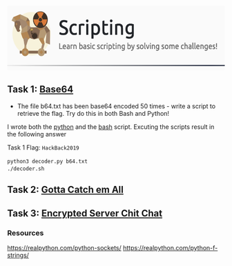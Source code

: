 <p align="center">
    <img src="https://github.com/iljaSL/tryHackMe-rooms/blob/main/Scripting/images/room_picture.png" alt="Logo" width="600" height="150">
</p>

## Task 1: [Base64](https://github.com/iljaSL/tryHackMe-rooms/tree/main/Scripting/Base64)

* The file b64.txt has been base64 encoded 50 times - write a script to retrieve the flag. Try do this in both Bash and Python!

I wrote both the [python](https://github.com/iljaSL/tryHackMe-rooms/blob/main/Scripting/Base64/decoder.py) and the [bash](https://github.com/iljaSL/tryHackMe-rooms/blob/main/Scripting/Base64/decoder.sh) script. Excuting the scripts result in the following answer <br>

Task 1 Flag: `HackBack2019`

`python3 decoder.py b64.txt`<br>
`./decoder.sh`

## Task 2: [Gotta Catch em All]()

## Task 3: [Encrypted Server Chit Chat]()

### Resources

https://realpython.com/python-sockets/
https://realpython.com/python-f-strings/